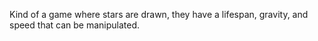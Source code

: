 Kind of a game where stars are drawn, they have a lifespan, gravity, and speed that can be manipulated.